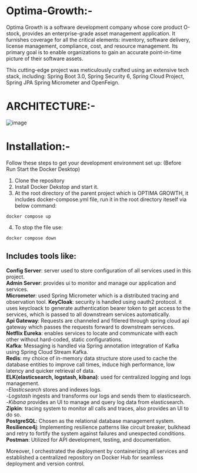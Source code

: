 # Optima-Growth:-
Optima Growth is a software development company whose core product  O-stock, provides an enterprise-grade asset management application. It furnishes coverage for all the critical elements: inventory, software delivery, license management, compliance, cost, and resource management. Its primary goal is to enable organizations to gain an accurate point-in-time picture of their software assets.
 
This cutting-edge project was meticulously crafted using an extensive tech stack, including:
Spring Boot 3.0, Spring Security 6, Spring Cloud Project, Spring JPA Spring Micrometer and OpenFeign.

# ARCHITECTURE:-
![image](https://github.com/Alphabtw00/Optima-Growth/assets/124119017/0b774d6c-1576-4491-b3ae-688a6929ddb1)


# Installation:-

Follow these steps to get your development environment set up: (Before Run Start the Docker Desktop)
1. Clone the repository
2. Install Docker Dekstop and start it.
3. At the root directory of the parent project which is OPTIMA GROWTH, it includes docker-compose.yml file, run it in the root directory iteself via below command:
```
docker compose up
```
4. To stop the file use:
```
docker compose down
```

## Includes tools like: 
**Config Server**: server used to store configuration of all services used in this project.  
**Admin Server**: provides ui to monitor and manage our application and services.  
**Micrometer**: used Spring Micrometer which is a distributed tracing and observation tool.
**KeyCloak**: security is handled using oauth2 protocol. it uses keycloack to generate authentication bearer token to get access to the services, which is passed to all downstream services automatically.  
**Api Gateway**: Requests are channeled and fitlered through spring cloud api gateway which passes the requests forward to  downstream services.  
**Netflix Eureka**: enables services to locate and communicate with each other without hard-coded, static configurations.  
**Kafka**: Messaging is handled via Spring annotation integration of Kafka using Spring Cloud Stream Kafka.  
**Redis**: my choice of in-memory data structure store used to cache the database entities to improve call times, induce high performance, low latency and quicker retrieval of data.  
**ELK(elasticsearch, logstash, kibana)**: used for centralized logging and logs management.  
      -*Elasticsearch* stores and indexes logs.  
      -*Logstash* ingests and transforms our logs and sends them to elasticsearch.  
      -*Kibana* provides an UI to manage and query log data from elasticsearch.  
**Zipkin**: tracing system to monitor all calls and traces, also provides an UI to do so.  
**PostgreSQL**: Chosen as the relational database management system.  
**Resilience4j**: Implementing resilience patterns like circuit breaker, bulkhead and retry to fortify the system against failures and unexpected conditions.  
**Postman**: Utilized for API development, testing, and documentation.  

Moreover, I orchestrated the deployment by containerizing all services and established a centralized repository on Docker Hub for seamless deployment and version control. 


